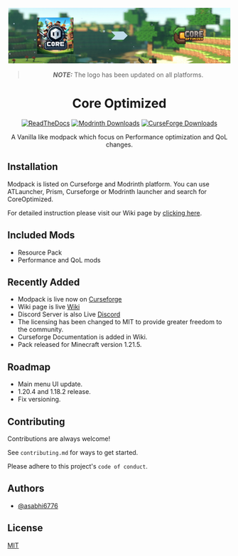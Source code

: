<div align="center">

![Cover](docs/assets/coreoptimized_logo_update.png)
> **_NOTE:_**  The logo has been updated on all platforms.

<h1> Core Optimized </h1>

[![ReadTheDocs](https://img.shields.io/badge/Wiki-000000?style=flat-square&logo=readthedocs)](https://coreoptimized.readthedocs.io/en/latest/)
[![Modrinth Downloads](https://img.shields.io/modrinth/dt/2eWEIhCq?style=flat-square&logo=modrinth&label=Modrinth&labelColor=%23000000&color=%2300af5c)](https://modrinth.com/modpack/core-optimized-by-sniperxjohn)
[![CurseForge Downloads](https://img.shields.io/curseforge/dt/1145691?style=flat-square&logo=curseforge&label=CurseForge&labelColor=%23000000&color=%23f16436)](https://www.curseforge.com/minecraft/modpacks/core-optimized-by-sniperxjohn)


<p>A Vanilla like modpack which focus on Performance optimization and QoL changes.</p>

</div>

## Installation

Modpack is listed on Curseforge and Modrinth platform. You can use ATLauncher, Prism, Curseforge or Modrinth launcher and search for CoreOptimized.

For detailed instruction please visit our Wiki page by [clicking here](https://coreoptimized.readthedocs.io/en/latest/installation/).

## Included Mods

- Resource Pack
- Performance and QoL mods

## Recently Added

- Modpack is live now on [Curseforge](https://www.curseforge.com/minecraft/modpacks/core-optimized-by-sniperxjohn)
- Wiki page is live [Wiki](https://coreoptimized.readthedocs.io/en/latest/)
- Discord Server is also Live [Discord](https://discord.gg/qWc7c6tZPP)
- The licensing has been changed to MIT to provide greater freedom to the community.
- Curseforge Documentation is added in Wiki.
- Pack released for Minecraft version 1.21.5.

## Roadmap

- Main menu UI update.
- 1.20.4 and 1.18.2 release.
- Fix versioning.

## Contributing

Contributions are always welcome!

See `contributing.md` for ways to get started.

Please adhere to this project's `code of conduct`.

## Authors

- [@asabhi6776](https://www.github.com/asabhi6776)

## License

[MIT](LICENSE)
